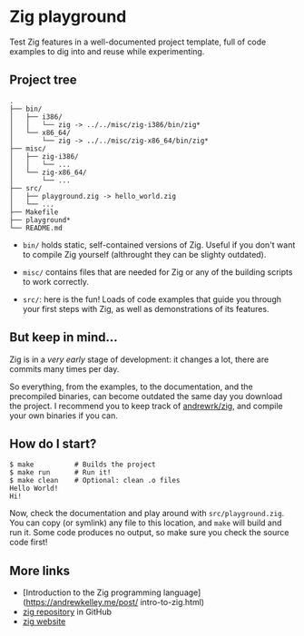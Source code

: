 # Zig playground

Test Zig features in a well-documented project template, full of code examples
to dig into and reuse while experimenting.

## Project tree

```
.
├── bin/
│   ├── i386/
│   │   └── zig -> ../../misc/zig-i386/bin/zig*
│   └── x86_64/
│       └── zig -> ../../misc/zig-x86_64/bin/zig*
├── misc/
│   ├── zig-i386/
│   │   └── ...
│   └── zig-x86_64/
│       └── ...
├── src/
│   ├── playground.zig -> hello_world.zig
│   └── ...
├── Makefile
├── playground*
└── README.md
```

* `bin/` holds static, self-contained versions of Zig. Useful if you don't want
to compile Zig yourself (althrought they can be slighty outdated).

* `misc/` contains files that are needed for Zig or any of the building scripts
to work correctly.

* `src/`: here is the fun! Loads of code examples that guide you through your
first steps with Zig, as well as demonstrations of its features.

## But keep in mind...

Zig is in a *very early* stage of development: it changes a lot, there are
commits many times per day.

So everything, from the examples, to the documentation, and the precompiled
binaries, can become outdated the same day you download the project. I
recommend you to keep track of [andrewrk/zig](https://github.com/andrewrk/zig),
and compile your own binaries if you can.

## How do I start?

```
$ make          # Builds the project
$ make run      # Run it!
$ make clean    # Optional: clean .o files
Hello World!
Hi!
```

Now, check the documentation and play around with `src/playground.zig`. You can
copy (or symlink) any file to this location, and `make` will build and run it.
Some code produces no output, so make sure you check the source code first!

## More links

* [Introduction to the Zig programming language](https://andrewkelley.me/post/
intro-to-zig.html)
* [zig repository](https://github.com/andrewrk/zig) in GitHub
* [zig website](http://ziglang.org)

